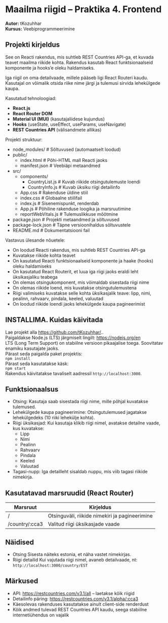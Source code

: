 # Maailma riigid – Praktika 4. Frontend
**Autor:** tKozuhhar<br>
**Kursus:** Veebiprogrammeerimine<br>

## Projekti kirjeldus
See on Reacti rakendus, mis suhtleb REST Countries API-ga, et kuvada teavet maailma riikide kohta. Rakendus kasutab React funktsionaalseid komponente ja hooks’e oleku haldamiseks.

Iga riigil on oma detailvaade, millele pääseb ligi React Routeri kaudu. Kasutajal on võimalik otsida riike nime järgi ja tulemusi sirvida lehekülgede kaupa.

Kasutatud tehnoloogiad:
- **React.js**
- **React Router DOM**
- **Material UI (MUI)** (kasutajaliidese kujundus)
- **Hooks** (useState, useEffect, useParams, useNavigate)
- **REST Countries API** (välisandmete allikas)

Projekti struktuur:
- node_modules/          # Sõltuvused (automaatselt loodud)
- public/
    - index.html         # Põhi-HTML mall Reacti jaoks
    - manifest.json      # Veebiäpi metaandmed
- src/
    - components/      
        - CountryList.js # Kuvab riikide otsingutulemuste loendi
        - CountryInfo.js # Kuvab üksiku riigi detailinfo
    - App.css            # Rakenduse üldine stiil
    - index.css          # Globaalne stiilifail
    - index.js           # Sisenemispunkt, renderdab <App />
    - App.js             # Põhiline rakenduse loogika ja marsruutimine
    - reportWebVitals.js # Tulemuslikkuse mõõtmine
- package.json           # Projekti metaandmed ja sõltuvused
- package-lock.json      # Täpne versioonihaldus sõltuvustele
- README.md              # Dokumentatsiooni fail

Vastavus ülesande nõuetele:
- On loodud Reacti rakendus, mis suhtleb REST Countries API-ga
- Kuvatakse riikide kohta teavet
- On kasutatud Reacti funktsionaalseid komponente ja haake (hooks) oleku haldamiseks
- On kasutatud React Routerit, et luua iga riigi jaoks eraldi leht üksikasjaliku teabega
- On olemas otsingukomponent, mis võimaldab sisestada riigi nime
- On olemas riikide loend, mis kuvatakse otsingutulemustena
- Riigi valimiseks kuvatakse selle kohta üksikasjalik teave: lipp, nimi, pealinn, rahvaarv, pindala, keeled, valuutad
- On loodud riikide loendi jaoks lehekülgede kaupa pagineerimist

## INSTALLIMA. Kuidas käivitada
Lae projekt alla https://github.com/tKozuhhar/.. <br>
Paigaldakse Node.js (LTS) järgmiselt lingilt: https://nodejs.org/en <br>
LTS (Long Term Support) on stabiilne versioon pikaajalise toega. Soovitatav enamiku kasutajate jaoks.<br>
Pärast seda paigalda paket projektis: <br>
`npm install` <br>
Pärast seda kasutatakse käsk: <br>
`npm start` <br>
Rakendus käivitatakse tavaliselt aadressil `http://localhost:3000`.

## Funktsionaalsus
- Otsing: Kasutaja saab sisestada riigi nime, mille põhjal kuvatakse tulemused.
- Lehekülgede kaupa pagineerimine: Otsingutulemused jagatakse lehekülgedeks (10 riiki lehekülje kohta).
- Riigi üksikasjad: Kui kasutaja klikib riigi nimel, avatakse detailne vaade, kus kuvatakse:
    - Lipp
    - Nimi
    - Pealinn
    - Rahvaarv
    - Pindala
    - Keeled
    - Valuutad
- Tagasi-nupp: Iga detailleht sisaldab nuppu, mis viib tagasi riikide nimekirja.

## Kasutatavad marsruudid (React Router)

| **Marsruut**     | **Kirjeldus**                                 | 
|------------------|-----------------------------------------------|
| /                | Otsinguväli, riikide nimekiri ja pagineerimine|          
| /country/:cca3   | Valitud riigi üksikasjade vaade               | 

## Näidised

- Otsing
Sisesta näiteks estonia, et näha vastet nimekirjas.
- Riigi detailid
Kui vajutada riigi nimel, avaneb detailvaade, nt:
`http://localhost:3000/country/EST`

## Märkused
- API: https://restcountries.com/v3.1/all – laetakse kõik riigid
- Detailinfo päring: https://restcountries.com/v3.1/alpha/:cca3
- Käesolevas rakenduses kasutatakse ainult client-side renderdust
- Kõik andmed tulevad REST Countries API kaudu, seega stabiilne internetiühendus on vajalik

